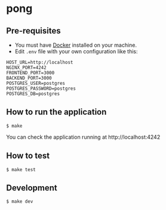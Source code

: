 # pong

## Pre-requisites
- You must have [Docker](https://docs.docker.com/get-docker/) installed on your machine.
- Edit `.env` file with your own configuration like this:
```
HOST_URL=http://localhost
NGINX_PORT=4242
FRONTEND_PORT=3000
BACKEND_PORT=3000
POSTGRES_USER=postgres
POSTGRES_PASSWORD=postgres
POSTGRES_DB=postgres
```

## How to run the application
```
$ make
```

You can check the application running at http://localhost:4242

## How to test
```
$ make test
```

## Development
```
$ make dev
```
